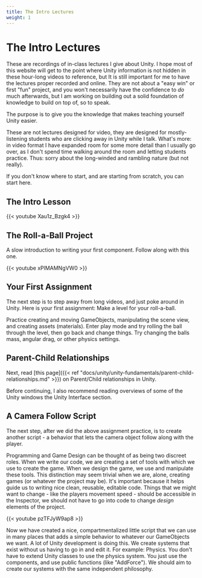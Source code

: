```yaml
---
title: The Intro Lectures
weight: 1
---
```

# The Intro Lectures

These are recordings of in-class lectures I give about Unity. I hope most of this website will get to the point where Unity information is not hidden in these hour-long videos to reference, but It is still important for me to have the lectures proper recorded and online. They are not about a "easy win" or first "fun" project, and you won't necessarily have the confidence to _do_ much afterwards, but I am working on building out a solid foundation of knowledge to build on top of, so to speak. 

The purpose is to give you the knowledge that makes teaching yourself Unity easier.

These are not lectures designed for video, they are designed for mostly-listening students who are clicking away in Unity while I talk. What's more: in video format I have expanded room for some more detail than I usually go over, as I don't spend time walking around the room and letting students practice. Thus: sorry about the long-winded and rambling nature (but not really). 

If you don't know where to start, and are starting from scratch, you can start here.

## The Intro Lesson
{{< youtube Xau1z_Bzgk4 >}}

## The Roll-a-Ball Project
A slow introduction to writing your first component. Follow along with this one.

{{< youtube xPlMAMNgVW0 >}}

## Your First Assignment
The next step is to step away from long videos, and just poke around in Unity. Here is your first assignment: Make a level for your roll-a-ball.

Practice creating and moving GameObjects, manipulating the scene view, and creating assets (materials). Enter play mode and try rolling the ball through the level, then go back and change things. Try changing the balls mass, angular drag, or other physics settings.

## Parent-Child Relationships
Next, read [this page]({{< ref "docs/unity/unity-fundamentals/parent-child-relationships.md" >}}) on Parent/Child relationships in Unity.

Before continuing, I also recommend reading overviews of some of the Unity windows the Unity Interface section.

## A Camera Follow Script
The next step, after we did the above assignment practice, is to create another script - a behavior that lets the camera object follow along with the player.

Programming and Game Design can be thought of as being two discreet roles. When we write our code, we are creating a set of tools with which we use to create the game. When we design the game, we use and manipulate these tools. This distinction may seem trivial when we are, alone, creating games (or whatever the project may be). It's important because it helps guide us to writing nice clean, reusable, editable code. Things that we might want to change - like the players movement speed - should be accessible in the Inspector, we should not have to go into code to change _design_ elements of the project. 

{{< youtube pzTFJyW9ap8 >}}

Now we have created a nice, compartmentalized little script that we can use in many places that adds a simple behavior to whatever our GameObjects we want. A lot of Unity development is doing this. We create systems that exist without us having to go in and edit it. For example: Physics. You don't have to extend Unity classes to use the physics system. You just use the components, and use public functions (like "AddForce"). We should aim to create our systems with the same independent philosophy.